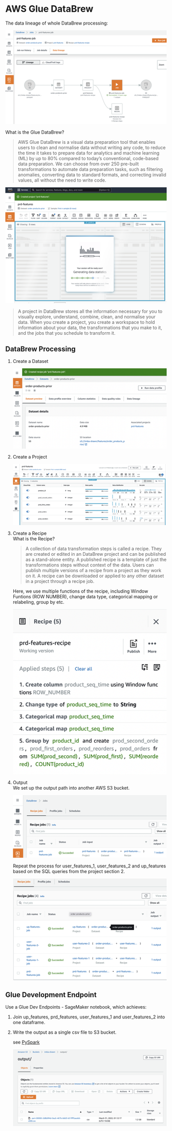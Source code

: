 # AWS Glue DataBrew
The data lineage of whole DataBrew processing:  

![db4](/section_3/img/output.png)

What is the Glue DataBrew?  
> AWS Glue DataBrew is a visual data preparation tool that enables users to clean and normalise data without writing any code, to reduce the time it takes to prepare data for analytics and machine learning (ML) by up to 80% compared to today’s conventional, code-based data preparation. We can choose from over 250 pre-built transformations to automate data preparation tasks, such as filtering anomalies, converting data to standard formats, and correcting invalid values, all without the need to write code.  

![db1](/section_3/img/databrew-1.png)

> A project in DataBrew stores all the information necessary for you to visually explore, understand, combine, clean, and normalise your data. When you create a project, you create a workspace to hold information about your data, the transformations that you make to it, and the jobs that you schedule to transform it.

## DataBrew Processing
1. Create a Dataset

    ![db2](/section_3/img/q_dataset.png)

2. Create a Project

    ![db3](/section_3/img/db_project.png)

3. Create a Recipe  
What is the Recipe?
    > A collection of data transformation steps is called a recipe. They are created or edited in an DataBrew project and can be published as a stand-alone entity.
    A published recipe is a template of just the transformations steps without context of the data. Users can publish multiple versions of a recipe from a project as they work on it. A recipe can be downloaded or applied to any other dataset in a project through a recipe job.

    Here, we use multiple functions of the recipe, including Window Funtions (ROW NUMBER), change data type, categorical mapping or relabeling, group by etc.  

    ![db4](/section_3/img/db-recipe.png)

4. Output  
We set up the output path into another AWS S3 bucket.  

    ![db4](/section_3/img/output2.png)

    Repeat the process for user_features_1, user_features_2 and up_features based on the SQL queries from the project section 2.

    ![db5](/section_3/img/output3.png)


## Glue Development Endpoint
Use a Glue Dev Endpoints - SageMaker notebook, which achieves:
1. Join up_features, prd_features, user_features_1 and user_features_2 into one dataframe.
2. Write the output as a single csv file to S3 bucket.

    see [PySpark](/section_3/PySpark_Glue_Job.ipynb)  
    
    ![db6](/section_3/img/output4.png)